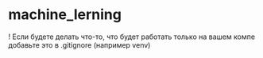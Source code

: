# machine_lerning

! Если будете делать что-то, что будет работать только на вашем компе добавьте это в .gitignore (например venv)